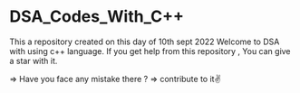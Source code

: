 # DSA_Codes_With_C++
This a repository created on this day of 10th sept 2022
Welcome to DSA with using c++ language.
If you get help from this repository , You can give a star with it.

=> Have you face any mistake there ?
=> contribute to it✌️
